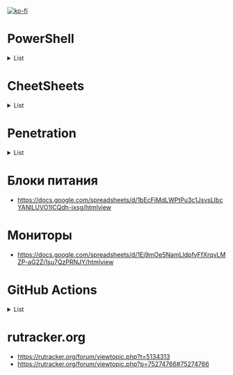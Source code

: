 [![ko-fi](https://www.ko-fi.com/img/githubbutton_sm.svg)](https://ko-fi.com/Q5Q51QUJC)

# PowerShell

<details>
  <summary>List</summary>
  
* <https://4sysops.com/tag/powershell>
* <https://arcanecode.com>
* <https://foxdeploy.com>
* <https://www.gngrninja.com>
* <https://www.itprotoday.com>
* <https://www.madwithpowershell.com>
* <http://www.outsidethebox.ms>
* <https://p0w3rsh3ll.wordpress.com>
* <https://powershellexplained.com>
* <https://vmblog.ru>
* <https://windowsnotes.ru>
* <http://winitpro.ru>
* <https://kazunposh.wordpress.com>
* <https://theitbros.com>
* <https://coolcode.ru/powershell/>
* <http://blog.dbsnet.fr>
* <https://jdhitsolutions.com/blog/category/powershell>
* <https://community.idera.com/database-tools/powershell/powertips/>
* <https://vacuumbreather.com>
* <https://blogs.msmvps.com/richardsiddaway/category/powershell>
* <https://fixmypc.ru/subcategory/powershell/>
* <https://winintro.ru>
* <https://www.undocumented-features.com/category/scripting>
* <https://administra.top/category/powershell/>
* <https://blog.it-kb.ru/tag/powershell/>
* <https://michael-casey.com>
* <https://www.itdroplets.com/category/powershell/>
* <https://sohabr.net/habr/post/304420/>
* <https://vimalshekar.github.io>
* <https://smsagent.blog/category/powershell/>
* <http://www.systanddeploy.com/search?max-results=10&q=+>
* <https://petri.com/category/powershell>
* <https://evotec.xyz/category/powershell>
* <https://sid-500.com/category/powershell/>
* <https://get-powershellblog.blogspot.com/search/label/PowerShell>
</details>

# CheetSheets

<details>
  <summary>List</summary>
* <https://packetlife.net/library/cheat-sheets/>
* <https://www.malwarearchaeology.com/cheat-sheets>
</details>

# Penetration

<details>
  <summary>List</summary>
* <https://xz.aliyun.com/t/6498>
* <https://www.malwarearchaeology.com/logging>
* <https://schneegans.de/windows/process-audit/>
* <https://pennprovenance.net/index.php?n=Tracker.Config>
* <https://www.eventsentry.com/blog/2018/01/powershell-p0wrh11-securing-powershell.html>
* <https://www.eventsentry.com/blog/2018/01/powershell-pw3rh311-detecting-preventing-powershell-attacks.html>
</details>
  
# Блоки питания

* <https://docs.google.com/spreadsheets/d/1bEcFiMdLWPtPu3c1JsvsLIbcYANlLUVO1ICQdh-jxsg/htmlview>

# Мониторы

* <https://docs.google.com/spreadsheets/d/1Ej9mOe5NamLldpfyFfXrqvLMZP-aG2Zi1su7QzPRNJY/htmlview>

# GitHub Actions

<details>
  <summary>List</summary>
* <https://help.github.com/en/actions/getting-started-with-github-actions>
* <http://hermit.no/github-actions-including-how-to-build-net-framework-projects/>
* <https://medium.com/@two06/building-tooling-with-github-actions-59401648e61d>
* <https://toastit.dev/2018/12/19/powershell-flavoured-github-actions/>
* <https://dynamicsuser.net/nav/b/demiliani/posts/ci-cd-for-net-with-githhub-actions?pi2732=3>
* <https://blog.ipswitch.com/how-to-build-your-first-github-actions-workflow>
* <https://medium.com/@abhijithbr/who-wants-to-fool-an-ai-anti-virus-9837877dac29>
* <https://stefanstranger.github.io/2020/02/28/PlayingWithGitHubActions/>
* <https://demiliani.com/2019/11/14/ci-cd-for-net-with-githhub-actions/>
* <https://abelsquidhead.com/index.php/2019/09/07/writing-my-first-custom-github-action/>
* <https://rustycrate.ru/обучение/2017/08/20/rust-appveyor.html>
</details>
  
# rutracker.org

* <https://rutracker.org/forum/viewtopic.php?t=5134313>
* <https://rutracker.org/forum/viewtopic.php?p=75274766#75274766>
